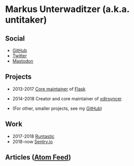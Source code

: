 <h1 id=brand>Markus Unterwaditzer (a.k.a. untitaker)</h1>

## Social

* [GitHub](https://github.com/untitaker)
* [Twitter](https://twitter.com/untitaker)
* [Mastodon](https://mastodon.social/@untitaker)

## Projects

<div class="timeline">

* <time>2013-2017</time> [Core maintainer](https://palletsprojects.com/people/) of [Flask](https://palletsprojects.com/p/flask/)

* <time>2014-2018</time> Creator and core maintainer of [vdirsyncer](http://vdirsyncer.pimutils.org/en/stable/)

* (For other, smaller projects, see my [GitHub](https://github.com/untitaker/))

</div>

## Work

<div class="timeline">

* <time>2017-2018</time> [Runtastic](https://www.runtastic.com/)
* <time>2018-now</time> [Sentry.io](https://sentry.io/)

</div>

## Articles (<a href="/feed.xml">Atom Feed</a>)

<ul id="blog-index" class="timeline"></ul>
